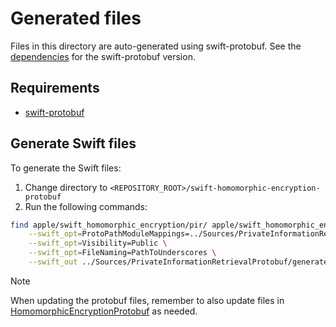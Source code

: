 # Generated files

Files in this directory are auto-generated using swift-protobuf.
See the [dependencies](../../../README.md#dependencies) for the swift-protobuf version.

## Requirements
* [swift-protobuf](https://github.com/apple/swift-protobuf)

## Generate Swift files
To generate the Swift files:

1. Change directory to `<REPOSITORY_ROOT>/swift-homomorphic-encryption-protobuf`
2. Run the following commands:
```sh
find apple/swift_homomorphic_encryption/pir/ apple/swift_homomorphic_encryption/api/ -name "*.proto" -exec protoc \
    --swift_opt=ProtoPathModuleMappings=../Sources/PrivateInformationRetrievalProtobuf/protobuf_module_mappings.txtpb \
    --swift_opt=Visibility=Public \
    --swift_opt=FileNaming=PathToUnderscores \
    --swift_out ../Sources/PrivateInformationRetrievalProtobuf/generated  {} \;
```

> [!NOTE]
> When updating the protobuf files, remember to also update files in [HomomorphicEncryptionProtobuf](../../HomomorphicEncryptionProtobuf/generated/README.md) as needed.
